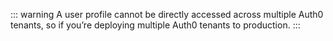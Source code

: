 ::: warning
A user profile cannot be directly accessed across multiple Auth0 tenants, so if you’re deploying multiple Auth0 tenants to production.
:::